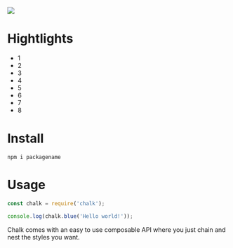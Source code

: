 ![](https://res.cloudinary.com/practicaldev/image/fetch/s--_QMQU86---/c_imagga_scale,f_auto,fl_progressive,h_420,q_auto,w_1000/https://dev-to-uploads.s3.amazonaws.com/i/6dnng3pre04xxdebia1g.png)

# Hightlights
- 1
- 2
- 3
- 4
- 5
- 6
- 7
- 8

# Install

```
npm i packagename
```

# Usage
```js
const chalk = require('chalk');

console.log(chalk.blue('Hello world!'));
```
Chalk comes with an easy to use composable API where you just chain and nest the styles you want.

